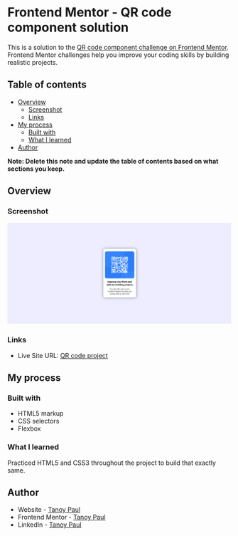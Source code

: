 # Frontend Mentor - QR code component solution

This is a solution to the [QR code component challenge on Frontend Mentor](https://www.frontendmentor.io/challenges/qr-code-component-iux_sIO_H). Frontend Mentor challenges help you improve your coding skills by building realistic projects. 

## Table of contents

- [Overview](#overview)
  - [Screenshot](#screenshot)
  - [Links](#links)
- [My process](#my-process)
  - [Built with](#built-with)
  - [What I learned](#what-i-learned)
- [Author](#author)

**Note: Delete this note and update the table of contents based on what sections you keep.**

## Overview

### Screenshot

![](./screenshot.png)

### Links
- Live Site URL: [QR code project](https://tanoypaul.github.io/qr_project/)

## My process

### Built with

- HTML5 markup
- CSS selectors
- Flexbox


### What I learned

Practiced HTML5 and CSS3 throughout the project to build that exactly same.

## Author

- Website - [Tanoy Paul](https://tanoypaul.github.io/devfolio)
- Frontend Mentor - [Tanoy Paul](https://www.frontendmentor.io/profile/TanoyPaul)
- LinkedIn - [Tanoy Paul](https://www.linkedin.com/in/tanoy-paul-aa720725b/)
